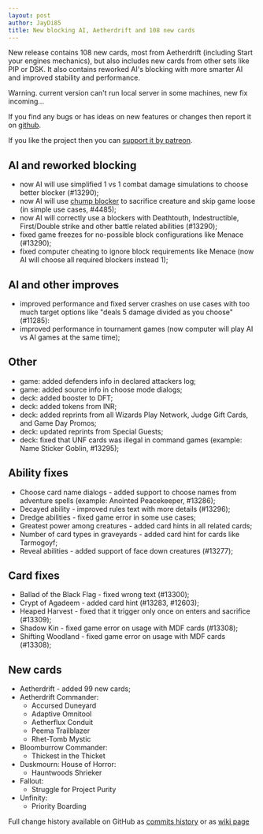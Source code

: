 ```yaml
---
layout: post
author: JayDi85
title: New blocking AI, Aetherdrift and 108 new cards
---
```

New release contains 108 new cards, most from Aetherdrift (including Start your 
engines mechanics), but also includes new cards from other sets like PIP or DSK. 
It also contains reworked AI's blocking with more smarter AI and improved stability 
and performance.

Warning. current version can't run local server in some machines, new fix incoming...

If you find any bugs or has ideas on new features or changes then report it on [github](https://github.com/magefree/mage/issues).

If you like the project then you can [support it by patreon](https://xmage.today/#donate).

## AI and reworked blocking
* now AI will use simplified 1 vs 1 combat damage simulations to choose better blocker (#13290);
* now AI will use [chump blocker](https://mtg.fandom.com/wiki/Chump_blocker) to sacrifice creature and skip game loose (in simple use cases, #4485);
* now AI will correctly use a blockers with Deathtouth, Indestructible, First/Double strike and other battle related abilities (#13290);
* fixed game freezes for no-possible block configurations like Menace (#13290);
* fixed computer cheating to ignore block requirements like Menace (now AI will choose all required blockers instead 1);

## AI and other improves
* improved performance and fixed server crashes on use cases with too much target options like "deals 5 damage divided as you choose" (#11285):
* improved performance in tournament games (now computer will play AI vs AI games at the same time);

## Other
* game: added defenders info in declared attackers log;
* game: added source info in choose mode dialogs;
* deck: added booster to DFT;
* deck: added tokens from INR;
* deck: added reprints from all Wizards Play Network, Judge Gift Cards, and Game Day Promos;
* deck: updated reprints from Special Guests;
* deck: fixed that UNF cards was illegal in command games (example: Name Sticker Goblin, #13295);

## Ability fixes
* Choose card name dialogs - added support to choose names from adventure spells (example: Anointed Peacekeeper, #13286);
* Decayed ability - improved rules text with more details (#13296);
* Dredge abilities - fixed game error in some use cases;
* Greatest power among creatures - added card hints in all related cards;
* Number of card types in graveyards - added card hint for cards like Tarmogoyf;
* Reveal abilities - added support of face down creatures (#13277);

## Card fixes
* Ballad of the Black Flag - fixed wrong text (#13300);
* Crypt of Agadeem - added card hint (#13283, #12603);
* Heaped Harvest - fixed that it trigger only once on enters and sacrifice (#13309);
* Shadow Kin - fixed game error on usage with MDF cards (#13308);
* Shifting Woodland - fixed game error on usage with MDF cards (#13308);

## New cards
* Aetherdrift - added 99 new cards;
* Aetherdrift Commander:
  * Accursed Duneyard
  * Adaptive Omnitool
  * Aetherflux Conduit
  * Peema Trailblazer
  * Rhet-Tomb Mystic
* Bloomburrow Commander:
  * Thickest in the Thicket
* Duskmourn: House of Horror:
  * Hauntwoods Shrieker
* Fallout:
  * Struggle for Project Purity
* Unfinity:
  * Priority Boarding

Full change history available on GitHub as [commits history](https://github.com/magefree/mage/commits/)
or as [wiki page](https://github.com/magefree/mage/wiki/Release-changes)
